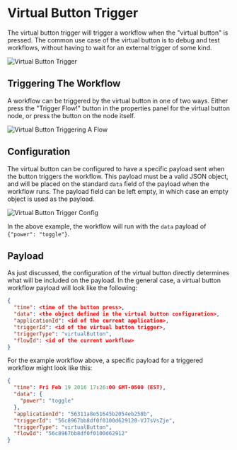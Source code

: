 # Virtual Button Trigger

The virtual button trigger will trigger a workflow when the "virtual button" is pressed.  The common use case of the virtual button is to debug and test workflows, without having to wait for an external trigger of some kind.

![Virtual Button Trigger](/images/workflows/triggers/virtual-button-trigger.png "Virtual Button Trigger")

## Triggering The Workflow

A workflow can be triggered by the virtual button in one of two ways.  Either press the "Trigger Flow!" button in the properties panel for the virtual button node, or press the button on the node itself.

![Virtual Button Triggering A Flow](/images/workflows/triggers/virtual-button-trigger-buttons.png "Virtual Button Triggering A Flow")

## Configuration

The virtual button can be configured to have a specific payload sent when the button triggers the workflow.  This payload must be a valid JSON object, and will be placed on the standard `data` field of the payload when the workflow runs.  The payload field can be left empty, in which case an empty object is used as the payload.

![Virtual Button Trigger Config](/images/workflows/triggers/virtual-button-trigger-config.png "Virtual Button Trigger Config")

In the above example, the workflow will run with the `data` payload of `{"power": "toggle"}`.

## Payload

As just discussed, the configuration of the virtual button directly determines what will be included on the payload.  In the general case, a virtual button workflow payload will look like the following:

```json
{
  "time": <time of the button press>,
  "data": <the object defined in the virtual button configuration>,
  "applicationId": <id of the current application>,
  "triggerId": <id of the virtual button trigger>,
  "triggerType": "virtualButton",
  "flowId": <id of the current workflow>
}
```

For the example workflow above, a specific payload for a triggered workflow might look like this:

```json
{
  "time": Fri Feb 19 2016 17:26:00 GMT-0500 (EST),
  "data": {
    "power": "toggle"
  },
  "applicationId": "56311a8e51645b2054eb258b",
  "triggerId": "56c8967bb8df0f0100d629120-VJ7sVsZje",
  "triggerType": "virtualButton",
  "flowId": "56c8967bb8df0f0100d62912"
}
```
